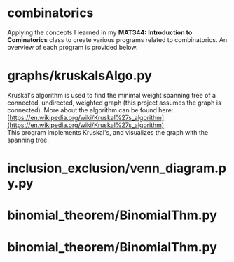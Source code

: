 # combinatorics
Applying the concepts I learned in my **MAT344: Introduction to Cominatorics** class to create various programs related to combinatorics. An overview of each program is provided below.

# graphs/kruskalsAlgo.py
Kruskal's algorithm is used to find the minimal weight spanning tree of a connected, undirected, weighted graph (this project assumes the graph is connected). More about the algorithm can be found here: [https://en.wikipedia.org/wiki/Kruskal%27s_algorithm](https://en.wikipedia.org/wiki/Kruskal%27s_algorithm)
<br/>
This program implements Kruskal's, and visualizes the graph with the spanning tree.


# inclusion_exclusion/venn_diagram.py.py

# binomial_theorem/BinomialThm.py

# binomial_theorem/BinomialThm.py


